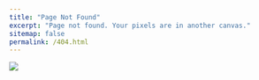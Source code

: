 ```yaml
---
title: "Page Not Found"
excerpt: "Page not found. Your pixels are in another canvas."
sitemap: false
permalink: /404.html
---
```


<!-- ![](https://www.vizion.com/wp-content/smush-webp/2018/09/shutterstock_479042983.jpg.webp)  -->

<img src="https://www.vizion.com/wp-content/smush-webp/2018/09/shutterstock_479042983.jpg.webp">
<style>
    img {display: block; margin : 0;}
</style>

